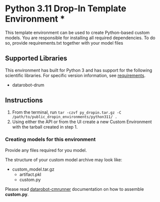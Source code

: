 # Python 3.11 Drop-In Template Environment * 

This template environment can be used to create Python-based custom models.
You are responsible for installing all required dependencies. 
To do so, provide requirements.txt together with your model files

## Supported Libraries

This environment has built for Python 3 and has support for the following scientific libraries.
For specific version information, see [requirements](requirements.txt).

- datarobot-drum

## Instructions

1. From the terminal, run `tar -czvf py_dropin.tar.gz -C /path/to/public_dropin_environments/python311/ .`
2. Using either the API or from the UI create a new Custom Environment with the tarball created
in step 1.

### Creating models for this environment

Provide any files required for you model.

The structure of your custom model archive may look like:

- custom_model.tar.gz
  - artifact.pkl
  - custom.py

Please read [datarobot-cmrunner](../../custom_model_runner/README.md) documentation on how to assemble **custom.py**.

